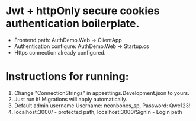 # Jwt + httpOnly secure cookies authentication boilerplate.
- Frontend path: AuthDemo.Web -> ClientApp
- Authentication configure: AuthDemo.Web -> Startup.cs
- Https connection already configured.
# Instructions for running:
1. Change "ConnectionStrings" in appsettings.Development.json to yours.
2. Just run it! Migrations will apply automatically.
3. Default admin username Username: neonbones_sp, Password: Qwe123!
4. localhost:3000/ - protected path, localhost:3000/SignIn - Login path
